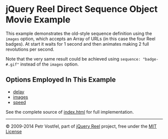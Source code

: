 jQuery Reel Direct Sequence Object Movie Example
================================================

This example demonstrates the old-style sequence definition using the
`images` option, which accepts an Array of URLs (in this case the four
Reel badges). At start it waits for 1 second and then animates making
2 full revolutions per second.

Note that the very same result could be achieved using
`sequence: "badge-#.gif"` instead of the `images` option.


Options Employed In This Example
--------------------------------

- [delay](http://reel360.org/reel#delay)
- [images](http://reel360.org/reel#images)
- [speed](http://reel360.org/reel#speed)

See the complete source of [index.html](index.html) for full
implementation.


---
&copy; 2009-2014 Petr Vostřel, part of [jQuery Reel][reel] project, free under the [MIT License][license]



[reel]:http://reel360.org
[license]:https://raw.github.com/pisi/Reel/master/LICENSE.txt
